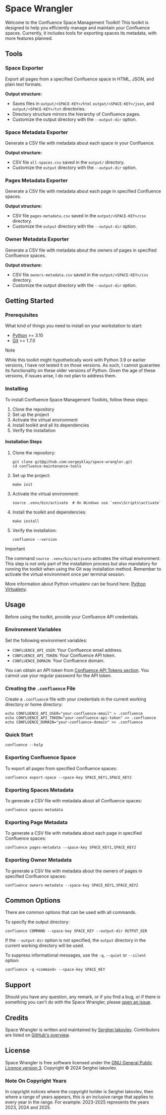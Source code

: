 # Space Wrangler

Welcome to the Confluence Space Management Toolkit! This toolkit is designed to
help you efficiently manage and maintain your Confluence spaces. Currently, it
includes tools for exporting spaces its metadata, with more features planned.

## Tools

### Space Exporter

Export all pages from a specified Confluence space in HTML, JSON, and plain text
formats.

**Output structure:**

* Saves files in `output/<SPACE-KEY>/html` `output/<SPACE-KEY>/json`,
  and `output/<SPACE-KEY>/txt` directories.
* Directory structure mirrors the hierarchy of Confluence pages.
* Customize the output directory with the `--output-dir` option.

### Space Metadata Exporter

Generate a CSV file with metadata about each space in your Confluence.

**Output structure:**

* CSV file `all-spaces.csv` saved in the `output/` directory.
* Customize the `output` directory with the `--output-dir` option.

### Pages Metadata Exporter

Generate a CSV file with metadata about each page in specified Confluence spaces.

**Output structure:**

* CSV file `pages-metadata.csv` saved in the `output/<SPACE-KEY>/csv` directory.
* Customize the `output` directory with the `--output-dir` option.

### Owner Metadata Exporter

Generate a CSV file with metadata about the owners of pages in specified
Confluence spaces.

**Output structure:**

* CSV file `owners-metadata.csv` saved in the `output/<SPACE-KEY>/csv` directory.
* Customize the output directory with the `--output-dir` option.

## Getting Started

### Prerequisites

What kind of things you need to install on your workstation to start:

* [Python](https://www.python.org/) >= 3.10
* [Git](https://git-scm.com/) >= 1.7.0

> [!NOTE]
> While this toolkit might hypothetically work with Python 3.9 or earlier
> versions, I have not tested it on those versions. As such, I cannot guarantee
> its functionality on these older versions of Python. Given the age of these
> versions, if issues arise, I do not plan to address them.

### Installing

To install Confluence Space Management Toolkits, follow these steps:

1. Clone the repository
2. Set up the project
3. Activate the virtual environment
4. Install toolkit and all its dependencies
5. Verify the installation

#### Installation Steps

1. Clone the repository:
   ```shell
   git clone git@github.com:sergeyklay/space-wrangler.git
   cd confluence-maintenance-tools
   ```
2. Set up the project:
   ```shell
   make init
   ```
3. Activate the virtual environment:
   ```shell
   source .venv/bin/activate  # On Windows use `venv\Scripts\activate`
   ```
4. Install the toolkit and dependencies:
   ```shell
   make install
   ```
5. Verify the installation:
   ```shell
   confluence --version
   ```

> [!IMPORTANT]
> The command `source .venv/bin/activate` activates the virtual
> environment. This step is not only part of the installation process but also
> mandatory for running the toolkit when using the Git way installation method.
> Remember to activate the virtual environment once per terminal session.

More information about Python virtualenv can be found here:
[Python Virtualenv](https://docs.python.org/3/library/venv.html).

## Usage

Before using the toolkit, provide your Confluence API credentials.

### Environment Variables

Set the following environment variables:

- `CONFLUENCE_API_USER`: Your Confluence email address.
- `CONFLUENCE_API_TOKEN`: Your Confluence API token.
- `CONFLUENCE_DOMAIN`: Your Confluence domain.

You can obtain an API token from
[Confluence API Tokens section](https://id.atlassian.com/manage-profile/security/api-tokens).
You cannot use your regular password for the API token.

### Creating the `.confluence` File

Create a `.confluenc`e file with your credentials in the current working
directory or home directory:

```shell
echo CONFLUENCE_API_USER="your-confluence-email" > .confluence
echo CONFLUENCE_API_TOKEN="your-confluence-api-token" >> .confluence
echo CONFLUENCE_DOMAIN="your-confluence-domain" >> .confluence
```

### Quick Start

```shell
confluence --help
```

### Exporting Confluence Space

To export all pages from specified Confluence spaces:

```shell
confluence export-space --space-key SPACE_KEY1,SPACE_KEY2
```

### Exporting Spaces Metadata

To generate a CSV file with metadata about all Confluence spaces:

```shell
confluence spaces-metadata
```

### Exporting Page Metadata

To generate a CSV file with metadata about each page in specified Confluence
spaces:

```shell
confluence pages-metadata --space-key SPACE_KEY1,SPACE_KEY2
```

### Exporting Owner Metadata

To generate a CSV file with metadata about the owners of pages in specified
Confluence spaces:

```shell
confluence owners-metadata --space-key SPACE_KEY1,SPACE_KEY2
```

## Common Options

There are common options that can be used with all commands.

To specify the output directory:

```shell
confluence COMMAND --space-key SPACE_KEY --output-dir OUTPUT_DIR
```

If the `--output-dir` option is not specified, the `output` directory in the
current working directory will be used.

To suppress informational messages, use the `-q`, `--quiet` or `--silent`
option:

```shell
confluence -q <command> --space-key SPACE_KEY
```

## Support

Should you have any question, any remark, or if you find a bug, or if there is
something you can't do with the Space Wrangler, please
[open an issue](https://github.com/sergeyklay/space-wrangler/issues).

## Credits

Space Wrangler is written and maintained by
[Serghei Iakovlev](https://github.com/sergeyklay/). Contributors are listed on
[GitHub's overview](https://github.com/sergeyklay/space-wrangler/graphs/contributors).

## License

Space Wrangler is free software licensed under the
[GNU General Public Licence version 3]([LICENSE](https://choosealicense.com/licenses/gpl-3.0/)).
Copyright © 2024 Serghei Iakovlev.

### Note On Copyright Years

In copyright notices where the copyright holder is Serghei Iakovlev, then where
a range of years appears, this is an inclusive range that applies to every year
in the range.  For example: 2023-2025 represents the years 2023, 2024 and 2025.
